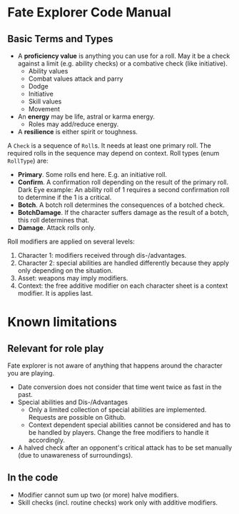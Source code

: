 # Fate Explorer Code Manual


## Basic Terms and Types

* A **proficiency value** is anything you can use for a roll. May it be a check against a limit (e.g. ability checks) or a combative check (like initiative).
  * Ability values
  * Combat values attack and parry
  * Dodge
  * Initiative
  * Skill values
  * Movement
* An **energy** may be life, astral or karma energy.
  * Roles may add/reduce energy.
* A **resilience** is either spirit or toughness.


A `Check` is a sequence of `Roll`s. It needs at least one primary roll. The required rolls in the sequence may depend on context. Roll types (enum `RollType`) are:

* **Primary**. Some rolls end here. E.g. an initiative roll.
* **Confirm**. A confirmation roll depending on the result of the primary roll. Dark Eye example: An ability roll of 1 requires a second confirmation roll to determine if the 1 is a critical.
* **Botch**. A botch roll determines the consequences of a botched check.
* **BotchDamage**. If the character suffers damage as the result of a botch, this roll determines that.
* **Damage**. Attack rolls only.


Roll modifiers are applied on several levels:

1. Character 1: modifiers received through dis-/advantages.
2. Character 2: special abilities are handled differently because they apply only depending on the situation.
3. Asset: weapons may imply modifiers.
4. Context: the free additive modifier on each character sheet is a context modifier. It is applies last.


# Known limitations

## Relevant for role play

Fate explorer is not aware of anything that happens around the character you are playing.

* Date conversion does not consider that time went twice as fast in the past.
* Special abilities and Dis-/Advantages
  * Only a limited collection of special abilities are implemented. Requests are possible on Github.
  * Context dependent special abilities cannot be considered and has to be handled by players. Change the free modifiers to handle it accordingly.
*  A halved check after an opponent's critical attack has to be set manually (due to unawareness of surroundings).



## In the code

* Modifier cannot sum up two (or more) halve modifiers.
* Skill checks (incl. routine checks) work only with additive modifiers.
